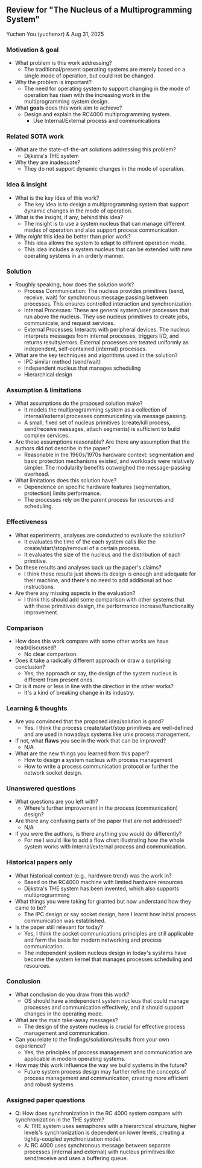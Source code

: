 ## Review for "The Nucleus of a Multiprogramming System"

Yuchen You (yuchenxr) & Aug 31, 2025

### Motivation & goal

<!-- Abstract & First part of Introduction
    Abstract structure:
    1. Problem statement (Q1.1), including background and motivation (significance)
    2. Proposed solution (Q1.2)
    3. Evaluation & Result
-->

- What problem is this work addressing?
  <!-- first sentence of the abstract -->
  - The traditional/present operating systems are merely based on a single mode of operation, but could not be changed.
- Why the problem is important?
  <!-- background of the problem, reasons
      sentence after the above question
  -->
  - The need for operating system to support changing in the mode of operation has risen with the increasing work in the multiprogramming system design.
- What **goals** does this work aim to achieve?
  - Design and explain the RC4000 multiprogramming system.
    - Use Internal/External process and communications

### Related SOTA work

<!-- SOTA Review
    First part of the Introduction, may also include related work section (near last part) -> look for dense reference paragraphs
-->

- What are the state-of-the-art solutions addressing this problem?
  - Dijkstra's THE system
- Why they are inadequate?
  <!-- SOTA Frame Name: shortback -->
  - They do not support dynamic changes in the mode of operation.

### Idea & insight

<!-- Idea & Insight: Second part of the Introduction
    Second part of Intro will show the tools/algos the work uses (the insights, background principles of their work but not the implementation, which is the third part)
-->

- What is the key idea of this work?
  <!-- Tool/Algo name: function statement -->
  - The key idea is to design a multiprogramming system that support dynamic changes in the mode of operation.
- What is the insight, if any, behind this idea?
  <!-- Insight: background principles, why it works -->
  - The insight is to use a system nucleus that can manage different modes of operation and also support process communication.
- Why _might_ this idea be better than prior work?
  <!-- Innovation of the insight, it's the combination of "SOTA shortback" and "Idea & Insight" -->
  - This idea allows the system to adapt to different operation mode.
  - This idea includes a system nucleus that can be extended with new operating systems in an orderly manner.

### Solution

<!-- Solution: it should be found in the Method/Design section
    For the design overview in the Intro part, it's too general, but in Design section it should be concrete enough.
    It's very important to read the flow chart/diagrams in this section, usually the solutions are presented visually.
-->

- Roughly speaking, how does the solution work?
  <!-- read the figure (flow chart) -->
  - Process Communication: The nucleus provides primitives (send, receive, wait) for synchronous message passing between processes. This ensures controlled interaction and synchronization.
  - Internal Processes: These are general system/user processes that run above the nucleus. They use nucleus primitives to create jobs, communicate, and request services.
  - External Processes: Interacts with peripheral devices. The nucleus interprets messages from internal processes, triggers I/O, and returns results/errors. External processes are treated uniformly as independent, self‑contained (internal) processes.
- What are the key techniques and algorithms used in the solution?
  <!-- read the bullet point/bold text in the introduction, they should be listed as keywords there -->
  - IPC similar method (send/wait)
  - Independent nucleus that manages scheduling
  - Hierarchical design

### Assumption & limitations

<!-- Assumption keyword:
    1. we believe ...
    2. suppose
    3. assume
    4. suggest
-->

<!-- Limitation keyword:
    1. restrict
    2. consider
    3. focus on
    4. ignore
    5. limit
    6. model
-->

- What assumptions do the proposed solution make?
  - It models the multiprogramming system as a collection of internal/external processes communicating via message passing.
  - A small, fixed set of nucleus primitives (create/kill process, send/receive messages, attach segments) is sufficient to build complex services.
- Are these assumptions reasonable? Are there any assumption that the authors did not describe in the paper?
  - Reasonable in the 1960s/1970s hardware context: segmentation and basic protection mechanisms existed, and workloads were relatively simpler. The modularity benefits outweighed the message-passing overhead.
- What limitations does this solution have?
  - Dependence on specific hardware features (segmentation, protection) limits performance.
  - The processes rely on the parent process for resources and scheduling.

### Effectiveness

<!-- Evaluation Section and Related Work
    1. Evaluation:
      - Setup: datasets, metrics, baselines
    2. Analysis:
      - Result back up the hypothesis
      - Error analysis, etc.
-->

- What experiments, analyses are conducted to evaluate the solution?
  <!-- setup, eval method (data process) -->
  - It evaluates the time of the each system calls like the create/start/stop/removal of a certain process.
  - It evaluates the size of the nucleus and the distribution of each primitive.
- Do these results and analyses back up the paper's claims?
  - I think these results just shows its design is enough and adequate for their machine, and there's no need to add additional ad hoc instructions.
- Are there any missing aspects in the evaluation?
  <!-- Consider robustness, end-to-end, scalability test -->
  - I think this should add some comparison with other systems that with these primitives design, the performance increase/functionality improvement.

### Comparison

- How does this work compare with some other works we have read/discussed?
  <!-- Consider the SOTA in the prev part, but here compare with result data -->
  - No clear comparison.
- Does it take a radically different approach or draw a surprising conclusion?
  - Yes, the approach or say, the design of the system nucleus is different from present ones.
- Or is it more or less in line with the direction in the other works?
  - It's a kind of breaking change in its industry.

### Learning & thoughts

- Are you convinced that the proposed idea/solution is good?
  - Yes. I think the process create/start/stop primitives are well-defined and are used in nowadays systems like unix process management.
- If not, what **flaws** you see in the work that can be improved?
  - N/A
- What are the new things you learned from this paper?
  - How to design a system nucleus with process management
  - How to write a process communication protocol or further the network socket design.

### Unanswered questions

- What questions are you left with?
  - Where's further improvement in the process (communication) design?
- Are there any confusing parts of the paper that are not addressed?
  - N/A
- If you were the authors, is there anything you would do differently?
  - For me I would like to add a flow chart illustrating how the whole system works with internal/external process and communication.

### Historical papers only

- What historical context (e.g., hardware trend) was the work in?
  - Based on the RC4000 machine with limited hardware resources
  - Dijkstra's THE system has been invented, which also supports multiprogramming
- What things you were taking for granted but now understand how they came to be?
  - The IPC design or say socket design, here I learnt how initial process communication was established.
- Is the paper still relevant for today?
  - Yes, I think the socket communications principles are still applicable and form the basis for modern networking and process communication.
  - The independent system nucleus design in today's systems have become the system kernel that manages processes scheduling and resources.

### Conclusion

- What conclusion do you draw from this work?
  - OS should have a independent system nucleus that could manage processes and communication effectively, and it should support changes in the operating mode.
- What are the main take-away messages?
  - The design of the system nucleus is crucial for effective process management and communication.
- Can you relate to the findings/solutions/results from your own experience?
  - Yes, the principles of process management and communication are applicable in modern operating systems.
- How may this work influence the way we build systems in the future?
  - Future system process design may further refine the concepts of process management and communication, creating more efficient and robust systems.

### Assigned paper questions

- Q: How does synchronization in the RC 4000 system compare with synchronization in the THE system?
  - A: THE system uses semaphores with a hierarchical structure, higher levels's synchronization is dependent on lower levels, creating a tightly-coupled synchronization model.
  - A: RC 4000 uses synchronous message between separate processes (internal and external) with nucleus primitives like send/receive and uses a buffering queue.
